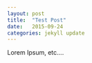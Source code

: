 ```yaml
---
layout: post
title:  "Test Post"
date:   2015-09-24
categories: jekyll update
---
```


Lorem Ipsum, etc....